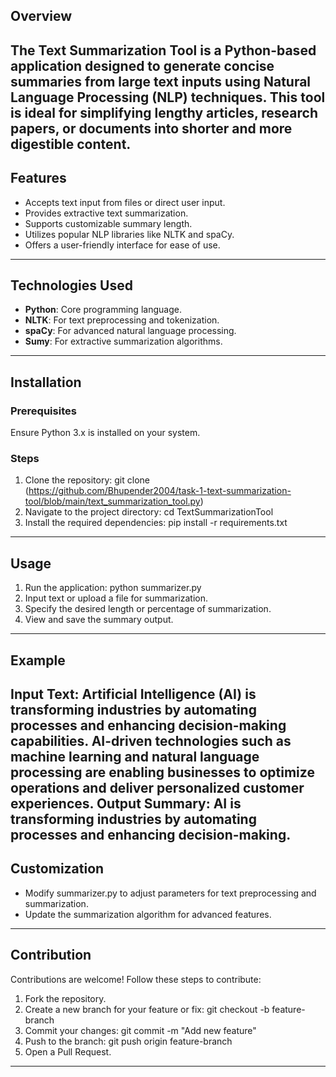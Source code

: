 ## Overview
The **Text Summarization Tool** is a Python-based application designed to generate concise
summaries from large text inputs using Natural Language Processing (NLP) techniques. This tool is
ideal for simplifying lengthy articles, research papers, or documents into shorter and more digestible
content.
---
## Features
- Accepts text input from files or direct user input.
- Provides extractive text summarization.
- Supports customizable summary length.
- Utilizes popular NLP libraries like NLTK and spaCy.
- Offers a user-friendly interface for ease of use.
---
## Technologies Used
- **Python**: Core programming language.
- **NLTK**: For text preprocessing and tokenization.
- **spaCy**: For advanced natural language processing.
- **Sumy**: For extractive summarization algorithms.
---
## Installation
### Prerequisites
Ensure Python 3.x is installed on your system.
### Steps
1. Clone the repository:
git clone (https://github.com/Bhupender2004/task-1-text-summarization-tool/blob/main/text_summarization_tool.py)
2. Navigate to the project directory:
cd TextSummarizationTool
3. Install the required dependencies:
pip install -r requirements.txt
---
## Usage
1. Run the application:
python summarizer.py
2. Input text or upload a file for summarization.
3. Specify the desired length or percentage of summarization.
4. View and save the summary output.
---
## Example
Input Text:
Artificial Intelligence (AI) is transforming industries by automating processes and enhancing
decision-making capabilities. AI-driven technologies such as machine learning and natural language
processing are enabling businesses to optimize operations and deliver personalized customer
experiences.
Output Summary:
AI is transforming industries by automating processes and enhancing decision-making.
---
## Customization
- Modify summarizer.py to adjust parameters for text preprocessing and summarization.
- Update the summarization algorithm for advanced features.
---
## Contribution
Contributions are welcome! Follow these steps to contribute:
1. Fork the repository.
2. Create a new branch for your feature or fix:
git checkout -b feature-branch
3. Commit your changes:
git commit -m "Add new feature"
4. Push to the branch:
git push origin feature-branch
5. Open a Pull Request.
---
